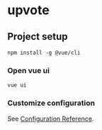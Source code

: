 # upvote

## Project setup
```
npm install -g @vue/cli
```

### Open vue ui
```
vue ui
```

### Customize configuration
See [Configuration Reference](https://cli.vuejs.org/config/).
